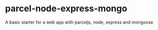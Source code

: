 # parcel-node-express-mongo
A basic starter for a web app with parceljs, node, express and mongoose
